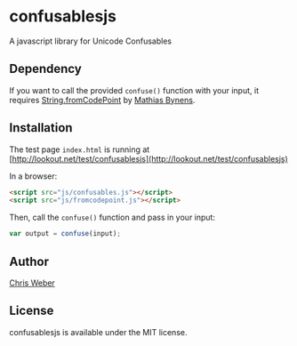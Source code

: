 # confusablesjs
A javascript library for Unicode Confusables

## Dependency
If you want to call the provided `confuse()` function with your input, it requires [String.fromCodePoint](https://github.com/mathiasbynens/String.fromCodePoint) by [Mathias Bynens](https://mathiasbynens.be/).

## Installation
The test page `index.html` is running at [http://lookout.net/test/confusablesjs](http://lookout.net/test/confusablesjs)

In a browser:

```html
<script src="js/confusables.js"></script>
<script src="js/fromcodepoint.js"></script>
```

Then, call the `confuse()` function and pass in your input:

```js
var output = confuse(input);
```

## Author
[Chris Weber](http://lookout.net/)

## License

confusablesjs is available under the MIT license.
